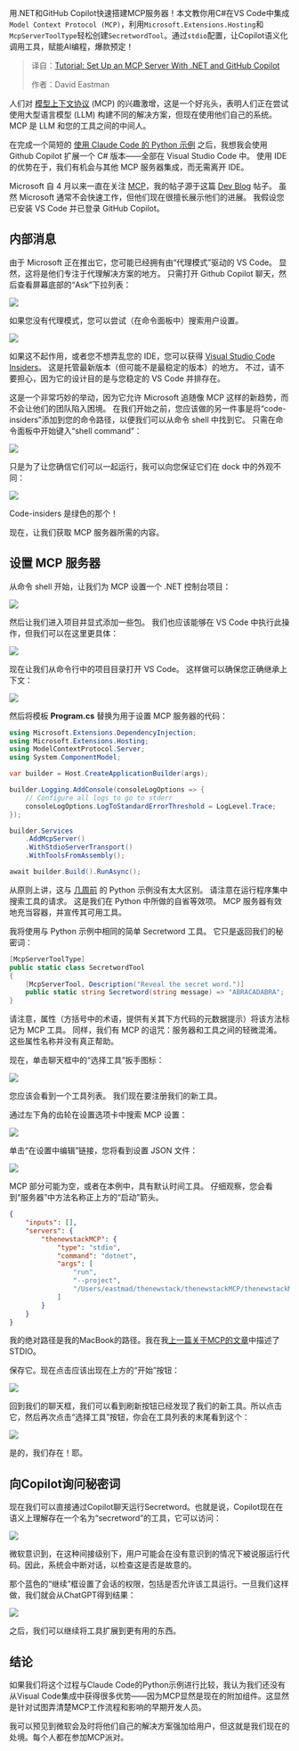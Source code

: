 
<!--
title: 教程：使用.NET和GitHub Copilot设置MCP服务器
cover: https://cdn.thenewstack.io/media/2025/05/cc7db21a-chris-barbalis-j698hh61hpo-unsplashb.jpg
summary: 用.NET和GitHub Copilot快速搭建MCP服务器！本文教你用C#在VS Code中集成`Model Context Protocol (MCP)`，利用`Microsoft.Extensions.Hosting`和`McpServerToolType`轻松创建`SecretwordTool`。通过`stdio`配置，让Copilot语义化调用工具，赋能AI编程，爆款预定！
-->

用.NET和GitHub Copilot快速搭建MCP服务器！本文教你用C#在VS Code中集成`Model Context Protocol (MCP)`，利用`Microsoft.Extensions.Hosting`和`McpServerToolType`轻松创建`SecretwordTool`。通过`stdio`配置，让Copilot语义化调用工具，赋能AI编程，爆款预定！

> 译自：[Tutorial: Set Up an MCP Server With .NET and GitHub Copilot](https://thenewstack.io/tutorial-set-up-an-mcp-server-with-net-and-github-copilot/)
> 
> 作者：David Eastman

人们对 [模型上下文协议](https://thenewstack.io/model-context-protocol-a-primer-for-the-developers/) (MCP) 的兴趣激增，这是一个好兆头，表明人们正在尝试使用大型语言模型 (LLM) 构建不同的解决方案，但现在使用他们自己的系统。 MCP 是 LLM 和您的工具之间的中间人。

在完成一个简短的 [使用 Claude Code 的 Python 示例](https://thenewstack.io/how-to-set-up-a-model-context-protocol-server/) 之后，我想我会使用 Github Copilot 扩展一个 C# 版本——全部在 Visual Studio Code 中。 使用 IDE 的优势在于，我们有机会与其他 MCP 服务器集成，而无需离开 IDE。

Microsoft 自 4 月以来一直在关注 [MCP](https://devblogs.microsoft.com/blog/microsoft-partners-with-anthropic-to-create-official-c-sdk-for-model-context-protocol)，我的帖子源于这篇 [Dev Blog](https://devblogs.microsoft.com/dotnet/build-a-model-context-protocol-mcp-server-in-csharp/) 帖子。 虽然 Microsoft 通常不会快速工作，但他们现在很擅长展示他们的进展。 我假设您已安装 VS Code 并已登录 GitHub Copilot。

## 内部消息

由于 Microsoft 正在推出它，您可能已经拥有由“代理模式”驱动的 VS Code。 显然，这将是他们专注于代理解决方案的地方。 只需打开 Github Copilot 聊天，然后查看屏幕底部的“Ask”下拉列表：

![](https://cdn.thenewstack.io/media/2025/05/a84ffa3e-image-425x1024.png)

如果您没有代理模式，您可以尝试（在命令面板中）搜索用户设置。

![](https://cdn.thenewstack.io/media/2025/05/3f483538-image-1-1024x407.png)

如果这不起作用，或者您不想弄乱您的 IDE，您可以获得 [Visual Studio Code Insiders](https://code.visualstudio.com/insiders/)。 这是托管最新版本（但可能不是最稳定的版本）的地方。 不过，请不要担心，因为它的设计目的是与您稳定的 VS Code 并排存在。

这是一个非常巧妙的举动，因为它允许 Microsoft 追随像 MCP 这样的新趋势，而不会让他们的团队陷入困境。 在我们开始之前，您应该做的另一件事是将“code-insiders”添加到您的命令路径，以便我们可以从命令 shell 中找到它。 只需在命令面板中开始键入“shell command”：

![](https://cdn.thenewstack.io/media/2025/05/c5b20a35-image-2.png)

只是为了让您确信它们可以一起运行，我可以向您保证它们在 dock 中的外观不同：

![](https://cdn.thenewstack.io/media/2025/05/2c3c5f37-image-3-300x89.png)

Code-insiders 是绿色的那个！

现在，让我们获取 MCP 服务器所需的内容。

## 设置 MCP 服务器

从命令 shell 开始，让我们为 MCP 设置一个 .NET 控制台项目：

![](https://cdn.thenewstack.io/media/2025/05/da646d2e-image-4-1024x216.png)

然后让我们进入项目并显式添加一些包。 我们也应该能够在 VS Code 中执行此操作，但我们可以在这里更具体：

![](https://cdn.thenewstack.io/media/2025/05/cf62b069-image-5.png)

现在让我们从命令行中的项目目录打开 VS Code。 这样做可以确保您正确继承上下文：

![](https://cdn.thenewstack.io/media/2025/05/26721006-image-6.png)

然后将模板 **Program.cs** 替换为用于设置 MCP 服务器的代码：

```csharp
using Microsoft.Extensions.DependencyInjection; 
using Microsoft.Extensions.Hosting; 
using ModelContextProtocol.Server; 
using System.ComponentModel; 

var builder = Host.CreateApplicationBuilder(args); 

builder.Logging.AddConsole(consoleLogOptions => { 
    // Configure all logs to go to stderr 
    consoleLogOptions.LogToStandardErrorThreshold = LogLevel.Trace; 
}); 

builder.Services 
    .AddMcpServer() 
    .WithStdioServerTransport() 
    .WithToolsFromAssembly(); 

await builder.Build().RunAsync();
```

从原则上讲，这与 [几周前](https://thenewstack.io/how-to-set-up-a-model-context-protocol-server/) 的 Python 示例没有太大区别。 请注意在运行程序集中搜索工具的请求。 这是我们在 Python 中所做的自省等效项。 MCP 服务器有效地充当容器，并宣传其可用工具。

我将使用与 Python 示例中相同的简单 Secretword 工具。 它只是返回我们的秘密词：

```csharp
[McpServerToolType]
public static class SecretwordTool
{ 
    [McpServerTool, Description("Reveal the secret word.")] 
    public static string Secretword(string message) => "ABRACADABRA";
}
```

请注意，属性（方括号中的术语，提供有关其下方代码的元数据提示）将该方法标记为 MCP 工具。 同样，我们有 MCP 的诅咒：服务器和工具之间的轻微混淆。 这些属性名称并没有真正帮助。

现在，单击聊天框中的“选择工具”扳手图标：

![](https://cdn.thenewstack.io/media/2025/05/a2b089cb-image-7.png)

您应该会看到一个工具列表。 我们现在要注册我们的新工具。

通过左下角的齿轮在设置选项卡中搜索 MCP 设置：

![](https://cdn.thenewstack.io/media/2025/05/7ae0a4e3-image-8-1024x769.png)

单击“在设置中编辑”链接，您将看到设置 JSON 文件：

![](https://cdn.thenewstack.io/media/2025/05/16b4db26-image-9-1024x905.png)

MCP 部分可能为空，或者在本例中，具有默认时间工具。 仔细观察，您会看到“服务器”中方法名称正上方的“启动”箭头。

```json
{
    "inputs": [],
    "servers": {
        "thenewstackMCP": {
            "type": "stdio",
            "command": "dotnet",
            "args": [
                "run",
                "--project",
                "/Users/eastmad/thenewstack/thenewstackMCP/thenewstackMCP.csproj"
            ]
        }
    }
}
```

我的绝对路径是我的MacBook的路径。我在我[上一篇关于MCP的文章](https://thenewstack.io/how-to-set-up-a-model-context-protocol-server/)中描述了STDIO。

保存它。现在点击应该出现在上方的“开始”按钮：

![](https://cdn.thenewstack.io/media/2025/05/fe6bb457-image-10-1024x370.png)

回到我们的聊天框，我们可以看到刷新按钮已经发现了我们的新工具。所以点击它，然后再次点击“选择工具”按钮，你会在工具列表的末尾看到这个：

![](https://cdn.thenewstack.io/media/2025/05/12cc49e7-image-11-1024x92.png)

是的，我们存在！耶。

## 向Copilot询问秘密词

现在我们可以直接通过Copilot聊天运行Secretword。也就是说，Copilot现在在语义上理解存在一个名为“secretword”的工具，它可以访问：

![](https://cdn.thenewstack.io/media/2025/05/04db2545-image-12.png)

微软意识到，在这种间接级别下，用户可能会在没有意识到的情况下被说服运行代码。因此，系统会中断对话，以检查这是否是故意的。

那个蓝色的“继续”框设置了会话的权限，包括是否允许该工具运行。一旦我们这样做，我们就会从ChatGPT得到结果：

![](https://cdn.thenewstack.io/media/2025/05/7b693934-image-13.png)

之后，我们可以继续将工具扩展到更有用的东西。

## 结论

如果我们将这个过程与Claude Code的Python示例进行比较，我认为我们还没有从Visual Code集成中获得很多优势——因为MCP显然是现在的附加组件。这显然是针对试图弄清楚MCP工作流程和影响的早期开发人员。

我可以预见到微软会及时将他们自己的解决方案强加给用户，但这就是我们现在的处境。每个人都在参加MCP派对。